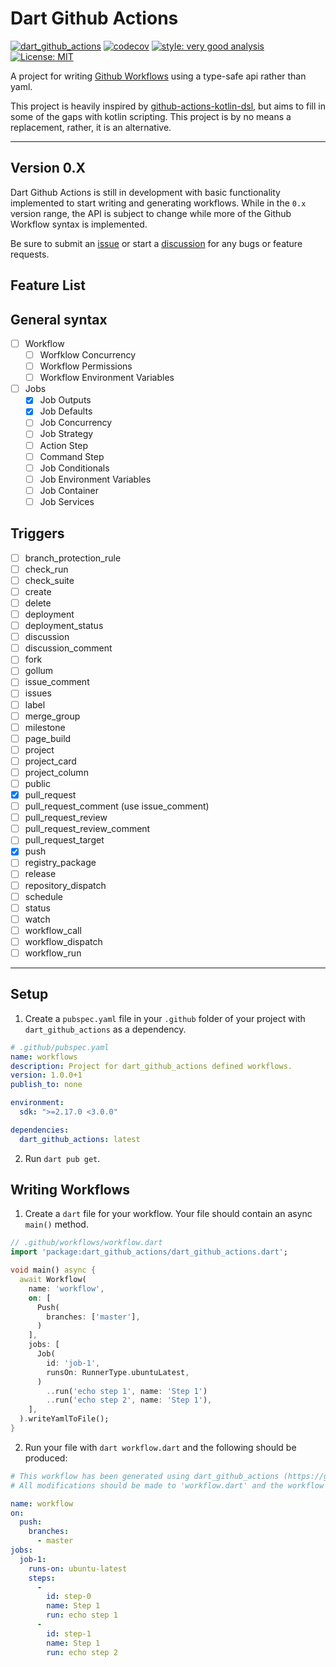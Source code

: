 # Dart Github Actions

[![dart_github_actions][dart_github_actions_build_workflow_badge]][dart_github_actions_build_workflow_link]
[![codecov][codecov_badge]][codecov_link]
[![style: very good analysis][very_good_analysis_badge]][very_good_analysis_link]
[![License: MIT][license_badge]][license_link]

A project for writing [Github Workflows](https://docs.github.com/en/actions/using-workflows) using a type-safe api rather than yaml.


This project is heavily inspired by [github-actions-kotlin-dsl](https://github.com/krzema12/github-actions-kotlin-dsl),
but aims to fill in some of the gaps with kotlin scripting. This project is by no means a replacement, rather, it is an alternative.

---

## Version 0.X
Dart Github Actions is still in development with basic functionality implemented to start writing and generating workflows. While in the `0.x` version range, the API is subject to change while more of the Github Workflow syntax is implemented. 

Be sure to submit an [issue](https://github.com/scottbisaillon/dart_github_actions/issues) or start a [discussion](https://github.com/scottbisaillon/dart_github_actions/discussions) for any bugs or feature requests.

## Feature List
## General syntax
- [ ] Workflow
  - [ ] Worfklow Concurrency
  - [ ] Workflow Permissions
  - [ ] Workflow Environment Variables
- [ ] Jobs
  - [X] Job Outputs
  - [X] Job Defaults
  - [ ] Job Concurrency
  - [ ] Job Strategy
  - [ ] Action Step
  - [ ] Command Step
  - [ ] Job Conditionals
  - [ ] Job Environment Variables 
  - [ ] Job Container
  - [ ] Job Services
## Triggers
- [ ] branch_protection_rule
- [ ] check_run
- [ ] check_suite
- [ ] create
- [ ] delete
- [ ] deployment
- [ ] deployment_status
- [ ] discussion
- [ ] discussion_comment
- [ ] fork
- [ ] gollum
- [ ] issue_comment
- [ ] issues
- [ ] label
- [ ] merge_group
- [ ] milestone
- [ ] page_build
- [ ] project
- [ ] project_card
- [ ] project_column
- [ ] public
- [X] pull_request
- [ ] pull_request_comment (use issue_comment)
- [ ] pull_request_review
- [ ] pull_request_review_comment
- [ ] pull_request_target
- [X] push
- [ ] registry_package
- [ ] release
- [ ] repository_dispatch
- [ ] schedule
- [ ] status
- [ ] watch
- [ ] workflow_call
- [ ] workflow_dispatch
- [ ] workflow_run

---
## Setup

1. Create a `pubspec.yaml` file in your `.github` folder of your project with `dart_github_actions` as a dependency.


```yaml
# .github/pubspec.yaml
name: workflows
description: Project for dart_github_actions defined workflows.
version: 1.0.0+1
publish_to: none

environment:
  sdk: ">=2.17.0 <3.0.0"

dependencies:
  dart_github_actions: latest
```

2. Run `dart pub get`.

## Writing Workflows

1. Create a `dart` file for your workflow. Your file should contain an async `main()` method.

```dart
// .github/workflows/workflow.dart
import 'package:dart_github_actions/dart_github_actions.dart';

void main() async {
  await Workflow(
    name: 'workflow',
    on: [
      Push(
        branches: ['master'],
      )
    ],
    jobs: [
      Job(
        id: 'job-1',
        runsOn: RunnerType.ubuntuLatest,
      )
        ..run('echo step 1', name: 'Step 1')
        ..run('echo step 2', name: 'Step 1'),
    ],
  ).writeYamlToFile();
}
```

2. Run your file with `dart workflow.dart` and the following should be produced:

```yaml
# This workflow has been generated using dart_github_actions (https://github.com/scottbisaillon/dart_github_actions).
# All modifications should be made to 'workflow.dart' and the workflow regenerated.

name: workflow
on:
  push:
    branches:
      - master
jobs:
  job-1:
    runs-on: ubuntu-latest
    steps:
      -
        id: step-0
        name: Step 1
        run: echo step 1
      -
        id: step-1
        name: Step 1
        run: echo step 2

```

[license_badge]: https://img.shields.io/badge/license-MIT-blue.svg
[license_link]: https://opensource.org/licenses/MIT
[very_good_analysis_badge]: https://img.shields.io/badge/style-very_good_analysis-B22C89.svg
[very_good_analysis_link]: https://pub.dev/packages/very_good_analysis
[codecov_badge]: https://codecov.io/gh/scottbisaillon/dart_github_actions/branch/development/graph/badge.svg?token=5CAD50BVEE
[codecov_link]: https://codecov.io/gh/scottbisaillon/dart_github_actions
[dart_github_actions_build_workflow_badge]: https://github.com/scottbisaillon/dart_github_actions/actions/workflows/build_dart_github_actions.yaml/badge.svg?branch=development
[dart_github_actions_build_workflow_link]: https://github.com/scottbisaillon/dart_github_actions/actions/workflows/build_dart_github_actions.yaml